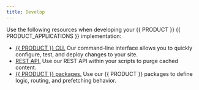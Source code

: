 ```yaml
---
title: Develop
---
```


Use the following resources when developing your {{ PRODUCT }} {{ PRODUCT_APPLICATIONS }} implementation:
-   [{{ PRODUCT }} CLI.](/guides/develop/cli) Our command-line interface allows you to quickly configure, test, and deploy changes to your site. 
-   [REST API.](/guides/develop/rest_api) Use our REST API within your scripts to purge cached content. 
-   [{{ PRODUCT }} packages.](/guides/develop/packages) Use our {{ PRODUCT }} packages to define logic, routing, and prefetching behavior. 
